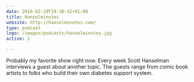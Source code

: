 ```yaml
---
date: 2016-02-29T19:30:42+01:00
title: Hanselminutes
website: http://hanselminutes.com/
type: podcast
logo: /images/podcasts/hanselminutes.jpg
active: 1

---
```


Probably my favorite show right now. Every week Scott Hanselman interviews a
guest about another topic. The guests range from comic book artists to folks who
build their own diabetes support system.
